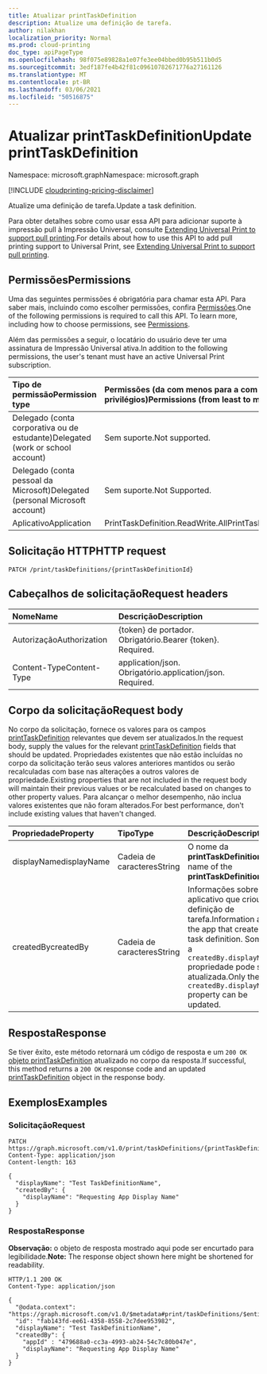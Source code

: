 ```yaml
---
title: Atualizar printTaskDefinition
description: Atualize uma definição de tarefa.
author: nilakhan
localization_priority: Normal
ms.prod: cloud-printing
doc_type: apiPageType
ms.openlocfilehash: 98f075e89828a1e07fe3ee04bbed0b95b511b0d5
ms.sourcegitcommit: 3edf187fe4b42f81c09610782671776a27161126
ms.translationtype: MT
ms.contentlocale: pt-BR
ms.lasthandoff: 03/06/2021
ms.locfileid: "50516875"
---
```

# <a name="update-printtaskdefinition"></a><span data-ttu-id="16742-103">Atualizar printTaskDefinition</span><span class="sxs-lookup"><span data-stu-id="16742-103">Update printTaskDefinition</span></span>

<span data-ttu-id="16742-104">Namespace: microsoft.graph</span><span class="sxs-lookup"><span data-stu-id="16742-104">Namespace: microsoft.graph</span></span>

[!INCLUDE [cloudprinting-pricing-disclaimer](../../includes/cloudprinting-pricing-disclaimer.md)]

<span data-ttu-id="16742-105">Atualize uma definição de tarefa.</span><span class="sxs-lookup"><span data-stu-id="16742-105">Update a task definition.</span></span>

<span data-ttu-id="16742-106">Para obter detalhes sobre como usar essa API para adicionar suporte à impressão pull à Impressão Universal, consulte [Extending Universal Print to support pull printing](/graph/universal-print-concept-overview#extending-universal-print-to-support-pull-printing).</span><span class="sxs-lookup"><span data-stu-id="16742-106">For details about how to use this API to add pull printing support to Universal Print, see [Extending Universal Print to support pull printing](/graph/universal-print-concept-overview#extending-universal-print-to-support-pull-printing).</span></span>

## <a name="permissions"></a><span data-ttu-id="16742-107">Permissões</span><span class="sxs-lookup"><span data-stu-id="16742-107">Permissions</span></span>
<span data-ttu-id="16742-p101">Uma das seguintes permissões é obrigatória para chamar esta API. Para saber mais, incluindo como escolher permissões, confira [Permissões](/graph/permissions-reference).</span><span class="sxs-lookup"><span data-stu-id="16742-p101">One of the following permissions is required to call this API. To learn more, including how to choose permissions, see [Permissions](/graph/permissions-reference).</span></span>

<span data-ttu-id="16742-110">Além das permissões a seguir, o locatário do usuário deve ter uma assinatura de Impressão Universal ativa.</span><span class="sxs-lookup"><span data-stu-id="16742-110">In addition to the following permissions, the user's tenant must have an active Universal Print subscription.</span></span>

|<span data-ttu-id="16742-111">Tipo de permissão</span><span class="sxs-lookup"><span data-stu-id="16742-111">Permission type</span></span> | <span data-ttu-id="16742-112">Permissões (da com menos para a com mais privilégios)</span><span class="sxs-lookup"><span data-stu-id="16742-112">Permissions (from least to most privileged)</span></span> |
|:---------------|:--------------------------------------------|
|<span data-ttu-id="16742-113">Delegado (conta corporativa ou de estudante)</span><span class="sxs-lookup"><span data-stu-id="16742-113">Delegated (work or school account)</span></span>| <span data-ttu-id="16742-114">Sem suporte.</span><span class="sxs-lookup"><span data-stu-id="16742-114">Not supported.</span></span> |
|<span data-ttu-id="16742-115">Delegado (conta pessoal da Microsoft)</span><span class="sxs-lookup"><span data-stu-id="16742-115">Delegated (personal Microsoft account)</span></span>|<span data-ttu-id="16742-116">Sem suporte.</span><span class="sxs-lookup"><span data-stu-id="16742-116">Not Supported.</span></span>|
|<span data-ttu-id="16742-117">Aplicativo</span><span class="sxs-lookup"><span data-stu-id="16742-117">Application</span></span>| <span data-ttu-id="16742-118">PrintTaskDefinition.ReadWrite.All</span><span class="sxs-lookup"><span data-stu-id="16742-118">PrintTaskDefinition.ReadWrite.All</span></span> |

## <a name="http-request"></a><span data-ttu-id="16742-119">Solicitação HTTP</span><span class="sxs-lookup"><span data-stu-id="16742-119">HTTP request</span></span>

<!-- {
  "blockType": "ignored"
}
-->
``` http
PATCH /print/taskDefinitions/{printTaskDefinitionId}
```

## <a name="request-headers"></a><span data-ttu-id="16742-120">Cabeçalhos de solicitação</span><span class="sxs-lookup"><span data-stu-id="16742-120">Request headers</span></span>
|<span data-ttu-id="16742-121">Nome</span><span class="sxs-lookup"><span data-stu-id="16742-121">Name</span></span>|<span data-ttu-id="16742-122">Descrição</span><span class="sxs-lookup"><span data-stu-id="16742-122">Description</span></span>|
|:---|:---|
|<span data-ttu-id="16742-123">Autorização</span><span class="sxs-lookup"><span data-stu-id="16742-123">Authorization</span></span>|<span data-ttu-id="16742-p102">{token} de portador. Obrigatório.</span><span class="sxs-lookup"><span data-stu-id="16742-p102">Bearer {token}. Required.</span></span>|
|<span data-ttu-id="16742-126">Content-Type</span><span class="sxs-lookup"><span data-stu-id="16742-126">Content-Type</span></span>|<span data-ttu-id="16742-p103">application/json. Obrigatório.</span><span class="sxs-lookup"><span data-stu-id="16742-p103">application/json. Required.</span></span>|

## <a name="request-body"></a><span data-ttu-id="16742-129">Corpo da solicitação</span><span class="sxs-lookup"><span data-stu-id="16742-129">Request body</span></span>
<span data-ttu-id="16742-130">No corpo da solicitação, fornece os valores para os campos [printTaskDefinition](../resources/printtaskdefinition.md) relevantes que devem ser atualizados.</span><span class="sxs-lookup"><span data-stu-id="16742-130">In the request body, supply the values for the relevant [printTaskDefinition](../resources/printtaskdefinition.md) fields that should be updated.</span></span> <span data-ttu-id="16742-131">Propriedades existentes que não estão incluídas no corpo da solicitação terão seus valores anteriores mantidos ou serão recalculadas com base nas alterações a outros valores de propriedade.</span><span class="sxs-lookup"><span data-stu-id="16742-131">Existing properties that are not included in the request body will maintain their previous values or be recalculated based on changes to other property values.</span></span> <span data-ttu-id="16742-132">Para alcançar o melhor desempenho, não inclua valores existentes que não foram alterados.</span><span class="sxs-lookup"><span data-stu-id="16742-132">For best performance, don't include existing values that haven't changed.</span></span>

| <span data-ttu-id="16742-133">Propriedade</span><span class="sxs-lookup"><span data-stu-id="16742-133">Property</span></span>     | <span data-ttu-id="16742-134">Tipo</span><span class="sxs-lookup"><span data-stu-id="16742-134">Type</span></span>        | <span data-ttu-id="16742-135">Descrição</span><span class="sxs-lookup"><span data-stu-id="16742-135">Description</span></span> |
|:-------------|:------------|:------------|
|<span data-ttu-id="16742-136">displayName</span><span class="sxs-lookup"><span data-stu-id="16742-136">displayName</span></span>|<span data-ttu-id="16742-137">Cadeia de caracteres</span><span class="sxs-lookup"><span data-stu-id="16742-137">String</span></span>|<span data-ttu-id="16742-138">O nome da **printTaskDefinition**.</span><span class="sxs-lookup"><span data-stu-id="16742-138">The name of the **printTaskDefinition**.</span></span>|
|<span data-ttu-id="16742-139">createdBy</span><span class="sxs-lookup"><span data-stu-id="16742-139">createdBy</span></span>|<span data-ttu-id="16742-140">Cadeia de caracteres</span><span class="sxs-lookup"><span data-stu-id="16742-140">String</span></span>|<span data-ttu-id="16742-141">Informações sobre o aplicativo que criou a definição de tarefa.</span><span class="sxs-lookup"><span data-stu-id="16742-141">Information about the app that created the task definition.</span></span> <span data-ttu-id="16742-142">Somente a `createdBy.displayName` propriedade pode ser atualizada.</span><span class="sxs-lookup"><span data-stu-id="16742-142">Only the `createdBy.displayName` property can be updated.</span></span>|

## <a name="response"></a><span data-ttu-id="16742-143">Resposta</span><span class="sxs-lookup"><span data-stu-id="16742-143">Response</span></span>

<span data-ttu-id="16742-144">Se tiver êxito, este método retornará um código de resposta e um `200 OK` [objeto printTaskDefinition](../resources/printtaskdefinition.md) atualizado no corpo da resposta.</span><span class="sxs-lookup"><span data-stu-id="16742-144">If successful, this method returns a `200 OK` response code and an updated [printTaskDefinition](../resources/printtaskdefinition.md) object in the response body.</span></span>

## <a name="examples"></a><span data-ttu-id="16742-145">Exemplos</span><span class="sxs-lookup"><span data-stu-id="16742-145">Examples</span></span>

### <a name="request"></a><span data-ttu-id="16742-146">Solicitação</span><span class="sxs-lookup"><span data-stu-id="16742-146">Request</span></span>
<!-- {
  "blockType": "request",
  "name": "update_printtaskdefinition"
}
-->
``` http
PATCH https://graph.microsoft.com/v1.0/print/taskDefinitions/{printTaskDefinitionId}
Content-Type: application/json
Content-length: 163

{
  "displayName": "Test TaskDefinitionName",
  "createdBy": {
    "displayName": "Requesting App Display Name"
  }
}
```

### <a name="response"></a><span data-ttu-id="16742-147">Resposta</span><span class="sxs-lookup"><span data-stu-id="16742-147">Response</span></span>
<span data-ttu-id="16742-148">**Observação:** o objeto de resposta mostrado aqui pode ser encurtado para legibilidade.</span><span class="sxs-lookup"><span data-stu-id="16742-148">**Note:** The response object shown here might be shortened for readability.</span></span>
<!-- {
  "blockType": "response",
  "truncated": true,
  "@odata.type": "microsoft.graph.printTaskDefinition"
}
-->
``` http
HTTP/1.1 200 OK
Content-Type: application/json

{
  "@odata.context": "https://graph.microsoft.com/v1.0/$metadata#print/taskDefinitions/$entity",
  "id": "fab143fd-ee61-4358-8558-2c7dee953982",
  "displayName": "Test TaskDefinitionName",
  "createdBy": {
    "appId" : "479688a0-cc3a-4993-ab24-54c7c80b047e",
    "displayName": "Requesting App Display Name"
  }
}
```

